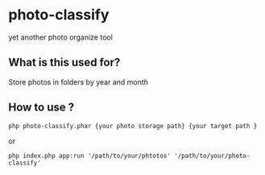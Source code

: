 # photo-classify
yet another photo organize tool

## What is this used for?
Store photos in folders by year and month

## How to use ?

`php photo-classify.phar {your photo storage path} {your target path }`

or

`php index.php app:run '/path/to/your/phtotos' '/path/to/your/photo-classify'`
